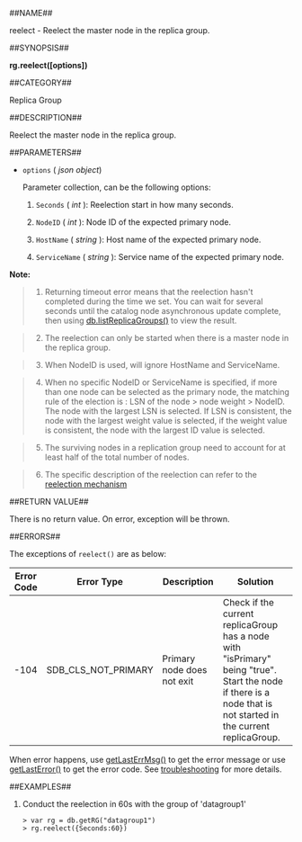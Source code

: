 
##NAME##

reelect - Reelect the master node in the replica group.

##SYNOPSIS##

**rg.reelect([options])**

##CATEGORY##

Replica Group

##DESCRIPTION##

Reelect the master node in the replica group.

##PARAMETERS##

* `options` ( *json object*)

    Parameter collection, can be the following options:

    1. `Seconds` ( *int* ): Reelection start in how many seconds.

    2. `NodeID` ( *int* ): Node ID of the expected primary node.

    3. `HostName` ( *string* ): Host name of the expected primary node.

    4. `ServiceName` ( *string* ): Service name of the expected primary node.

**Note:**

> 1. Returning timeout error means that the reelection hasn't completed during the time we set. You can wait for several seconds until the catalog node asynchronous update complete, then using [db.listReplicaGroups()](reference/Sequoiadb_command/Sdb/listReplicaGroups.md) to view the result.

> 2. The reelection can only be started when there is a master node in the replica group.

> 3. When NodeID is used, will ignore HostName and ServiceName.

> 4. When no specific NodeID or ServiceName is specified, if more than one node can be selected as the primary node, the matching rule of the election is : LSN of the node > node weight > NodeID. The node with the largest LSN is selected. If LSN is consistent, the node with the largest weight value is selected, if the weight value is consistent, the node with the largest ID value is selected.

> 5. The surviving nodes in a replication group need to account for at least half of the total number of nodes.

> 6. The specific description of the reelection can refer to the [reelection mechanism](infrastructure/replication/vote.md)


##RETURN VALUE##

There is no return value. On error, exception will be thrown.

##ERRORS##

The exceptions of `reelect()` are as below:

| Error Code | Error Type | Description | Solution |
| ------ | --- | ------------ | ----------- |
| -104 | SDB_CLS_NOT_PRIMARY | Primary node does not exit | Check if the current replicaGroup has a node with "isPrimary" being "true". Start the node if there is a node that is not started in the current replicaGroup. |


When error happens, use [getLastErrMsg()](manual/Manual/Sequoiadb_Command/Global/getLastErrMsg.md)
to get the error message or use [getLastError()](manual/Manual/Sequoiadb_Command/Global/getLastError.md)
to get the error code. See [troubleshooting](manual/FAQ/faq_sdb.md) for
more details.

##EXAMPLES##

1. Conduct the reelection in 60s with the group of 'datagroup1'

	```lang-javascript
	> var rg = db.getRG("datagroup1") 
	> rg.reelect({Seconds:60})
	```
